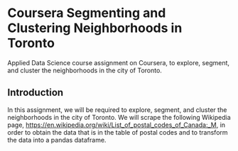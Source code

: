# Coursera Segmenting and Clustering Neighborhoods in Toronto
Applied Data Science course assignment on Coursera, to explore, segment, and cluster the neighborhoods in the city of Toronto.

## Introduction

In this assignment, we will be required to explore, segment, and cluster the neighborhoods in the city of Toronto. We will scrape the following Wikipedia page, https://en.wikipedia.org/wiki/List_of_postal_codes_of_Canada:_M, in order to obtain the data that is in the table of postal codes and to transform the data into a pandas dataframe.
